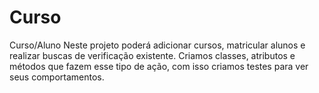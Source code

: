 # Curso
Curso/Aluno
Neste projeto poderá adicionar cursos, matricular alunos e realizar buscas de verificação existente.
Criamos classes, atributos e métodos que fazem esse tipo de ação, com isso criamos testes para ver seus comportamentos.
